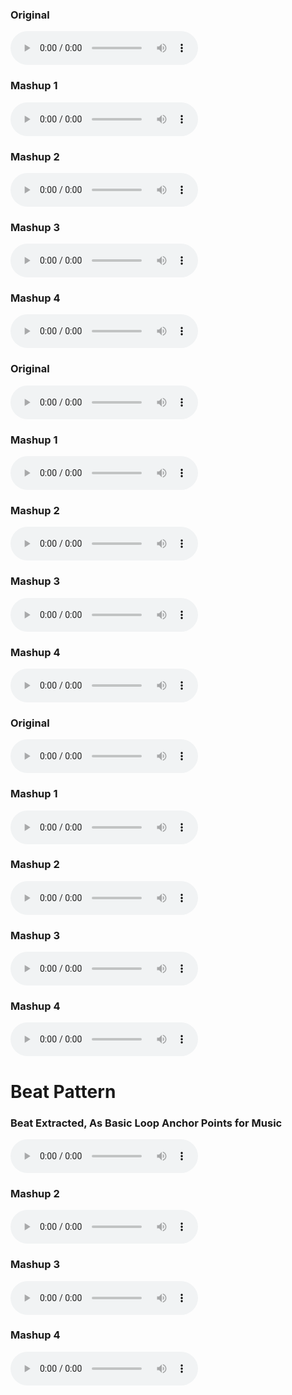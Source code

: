 <h3>Original</h3>
<audio controls>
    <source src="original_1.wav" type="audio/wav">
    Your browser does not support the audio element.
</audio>

<h3>Mashup 1</h3>
<audio controls>
    <source src="mashup_1_1.wav" type="audio/wav">
    Your browser does not support the audio element.
</audio>


<h3>Mashup 2</h3>
<audio controls>
    <source src="mashup_1_2.wav" type="audio/wav">
    Your browser does not support the audio element.
</audio>

<h3>Mashup 3</h3>
<audio controls>
    <source src="mashup_1_3.wav" type="audio/wav">
    Your browser does not support the audio element.
</audio>

<h3>Mashup 4</h3>
<audio controls>
    <source src="mashup_1_4.wav" type="audio/wav">
    Your browser does not support the audio element.
</audio>

<h3>Original</h3>
<audio controls>
    <source src="original_2.wav" type="audio/wav">
    Your browser does not support the audio element.
</audio>

<h3>Mashup 1</h3>
<audio controls>
    <source src="mashup_2_1.wav" type="audio/wav">
    Your browser does not support the audio element.
</audio>


<h3>Mashup 2</h3>
<audio controls>
    <source src="mashup_2_2.wav" type="audio/wav">
    Your browser does not support the audio element.
</audio>

<h3>Mashup 3</h3>
<audio controls>
    <source src="mashup_2_3.wav" type="audio/wav">
    Your browser does not support the audio element.
</audio>

<h3>Mashup 4</h3>
<audio controls>
    <source src="mashup_2_4.wav" type="audio/wav">
    Your browser does not support the audio element.
</audio>

<h3>Original</h3>
<audio controls>
    <source src="audio1.wav" type="audio/wav">
    Your browser does not support the audio element.
</audio>


<h3>Mashup 1</h3>
<audio controls>
    <source src="mash1.wav" type="audio/wav">
    Your browser does not support the audio element.
</audio>


<h3>Mashup 2</h3>
<audio controls>
    <source src="mash2.wav" type="audio/wav">
    Your browser does not support the audio element.
</audio>

<h3>Mashup 3</h3>
<audio controls>
    <source src="mash3.wav" type="audio/wav">
    Your browser does not support the audio element.
</audio>

<h3>Mashup 4</h3>
<audio controls>
    <source src="mash5.wav" type="audio/wav">
    Your browser does not support the audio element.
</audio>

<h1>Beat Pattern</h1>

<h3>Beat Extracted, As Basic Loop Anchor Points for Music</h3>
<audio controls>
    <source src="beat_1.wav" type="audio/wav">
    Your browser does not support the audio element.
</audio>


<h3>Mashup 2</h3>
<audio controls>
    <source src="beat_2.wav" type="audio/wav">
    Your browser does not support the audio element.
</audio>

<h3>Mashup 3</h3>
<audio controls>
    <source src="beat_3.wav" type="audio/wav">
    Your browser does not support the audio element.
</audio>

<h3>Mashup 4</h3>
<audio controls>
    <source src="beat_4.wav" type="audio/wav">
    Your browser does not support the audio element.
</audio>
